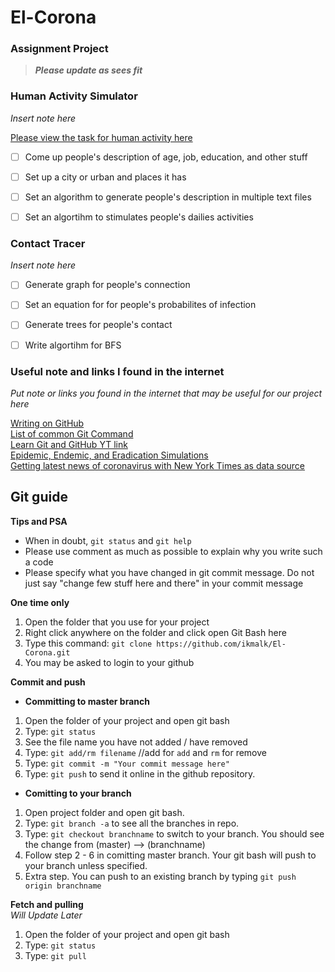 # El-Corona
### Assignment Project

> ***Please update as sees fit***


### Human Activity Simulator

*Insert note here*  

[Please view the task for human activity here](https://docs.google.com/document/d/1g9SKtAzOPN1zBES-FtvSh20fBwhic1uRsl0BZQmfD6M/edit) 
  
- [ ] Come up people's description of age, job, education, and other stuff
- [ ] Set up a city or urban and places it has
- [ ] Set an algorithm to generate people's description in multiple text files
- [ ] Set an algortihm to stimulates people's dailies activities


### Contact Tracer

*Insert note here*

- [ ] Generate graph for people's connection
- [ ] Set an equation for for people's probabilites of infection
- [ ] Generate trees for people's contact
- [ ] Write algortihm for BFS


### Useful note and links I found in the internet

*Put note or links you found in the internet that may be useful for our project here*

[Writing on GitHub](https://help.github.com/en/github/writing-on-github/basic-writing-and-formatting-syntax)  
[List of common Git Command](https://github.com/joshnh/Git-Commands)  
[Learn Git and GitHub YT link](https://www.youtube.com/playlist?list=PLriKzYyLb28nCh3jJLROcYBvj7ZO0l-3G)  
[Epidemic, Endemic, and Eradication Simulations](https://www.youtube.com/watch?v=7OLpKqTriio)  
[Getting latest news of coronavirus with New York Times as data source](https://github.com/mew/Coronavirus)  


## Git guide

**Tips and PSA**
- When in doubt, `git status` and `git help`
- Please use comment as much as possible to explain why you write such a code
- Please specify what you have changed in git commit message. Do not just say "change few stuff here and there" in your commit message

**One time only**
1. Open the folder that you use for your project
2. Right click anywhere on the folder and click open Git Bash here
3. Type this command: `git clone https://github.com/ikmalk/El-Corona.git`
4. You may be asked to login to your github


**Commit and push**

- **Committing to master branch**
1. Open the folder of your project and open git bash
2. Type: `git status`
3. See the file name you have not added / have removed
4. Type: `git add/rm filename` //add for `add` and `rm` for remove
5. Type: `git commit -m "Your commit message here"`
6. Type: `git push` to send it online in the github repository.

- **Comitting to your branch**
1. Open project folder and open git bash.
2. Type: `git branch -a` to see all the branches in repo.
3. Type: `git checkout branchname` to switch to your branch. You should see the change from (master) --> (branchname)
4. Follow step 2 - 6 in comitting master branch. Your git bash will push to your branch unless specified.
5. Extra step. You can push to an existing branch by typing `git push origin branchname`

**Fetch and pulling**  
*Will Update Later*  
1. Open the folder of your project and open git bash
2. Type: `git status` 
3. Type: `git pull`





